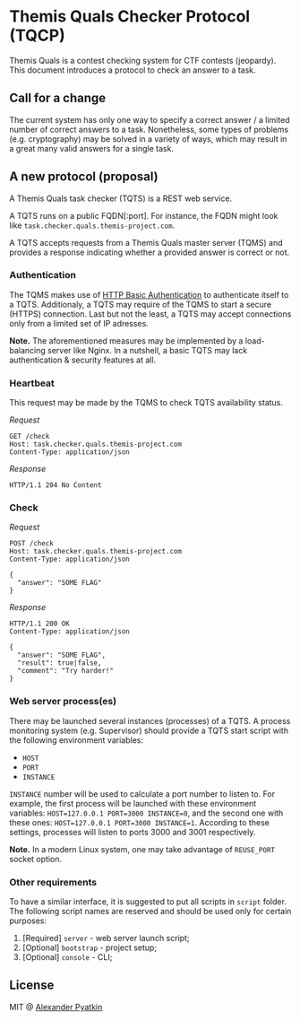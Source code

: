 # Themis Quals Checker Protocol (TQCP)
Themis Quals is a contest checking system for CTF contests (jeopardy). This document introduces a protocol to check an answer to a task.

## Call for a change
The current system has only one way to specify a correct answer / a limited number of correct answers to a task. Nonetheless, some types of problems (e.g. cryptography) may be solved in a variety of ways, which may result in a great many valid answers for a single task.

## A new protocol (proposal)
A Themis Quals task checker (TQTS) is a REST web service.

A TQTS runs on a public FQDN[:port]. For instance, the FQDN might look like `task.checker.quals.themis-project.com`.

A TQTS accepts requests from a Themis Quals master server (TQMS) and provides a response indicating whether a provided answer is correct or not.

### Authentication
The TQMS makes use of [HTTP Basic Authentication](https://en.wikipedia.org/wiki/Basic_access_authentication) to authenticate itself to a TQTS. Additionaly, a TQTS may require of the TQMS to start a secure (HTTPS) connection. Last but not the least, a TQTS may accept connections only from a limited set of IP adresses.

**Note.** The aforementioned measures may be implemented by a load-balancing server like Nginx. In a nutshell, a basic TQTS may lack authentication & security features at all.

### Heartbeat

This request may be made by the TQMS to check TQTS availability status.

*Request*

```
GET /check
Host: task.checker.quals.themis-project.com
Content-Type: application/json
```

*Response*

```
HTTP/1.1 204 No Content
```

### Check

*Request*

```
POST /check
Host: task.checker.quals.themis-project.com
Content-Type: application/json

{
  "answer": "SOME FLAG"
}
```

*Response*

```
HTTP/1.1 200 OK
Content-Type: application/json

{
  "answer": "SOME FLAG",
  "result": true|false,
  "comment": "Try harder!"
}
```

### Web server process(es)
There may be launched several instances (processes) of a TQTS. A process monitoring system (e.g. Supervisor) should provide a TQTS start script with the following environment variables:
- `HOST`
- `PORT`
- `INSTANCE`

`INSTANCE` number will be used to calculate a port number to listen to. For example, the first process will be launched with these environment variables: `HOST=127.0.0.1 PORT=3000 INSTANCE=0`, and the second one with these ones: `HOST=127.0.0.1 PORT=3000 INSTANCE=1`. According to these settings, processes will listen to ports 3000 and 3001 respectively.

**Note.** In a modern Linux system, one may take advantage of `REUSE_PORT` socket option.

### Other requirements
To have a similar interface, it is suggested to put all scripts in `script` folder. The following script names are reserved and should be used only for certain purposes:

1. [Required] `server` - web server launch script;  
1. [Optional] `bootstrap` - project setup;  
2. [Optional] `console` - CLI;  

## License
MIT @ [Alexander Pyatkin](https://github.com/aspyatkin)
